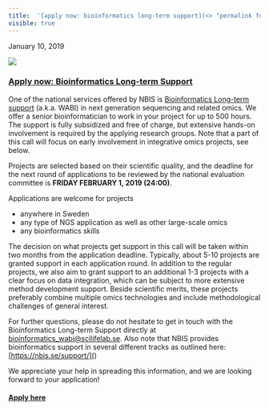 ```yaml
---
title:  '[apply now: bioinformatics long-term support](<> "permalink for apply now: bioinformatics long-term support")'
visible: true
---
```

    

January 10, 2019

[![](/assets/img/logos/icon-share-twitter.png)](<https://twitter.com/share?url=https://nbis.se/news/2019/01/10/lts/> "Tweet it!")

###  [Apply now: Bioinformatics Long-term Support](<> "Permalink for Apply now: Bioinformatics Long-term Support")

One of the national services offered by NBIS is [Bioinformatics Long-term support](</support/longtermsupport.html>) (a.k.a. WABI) in next generation sequencing and related omics. We offer a senior bioinformatician to work in your project for up to 500 hours. The support is fully subsidized and free of charge, but extensive hands-on involvement is required by the applying research groups. Note that a part of this call will focus on early involvement in integrative omics projects, see below.

Projects are selected based on their scientific quality, and the deadline for the next round of applications to be reviewed by the national evaluation committee is **FRIDAY FEBRUARY 1, 2019 (24:00)**.

Applications are welcome for projects

  * anywhere in Sweden
  * any type of NGS application as well as other large-scale omics
  * any bioinformatics skills



The decision on what projects get support in this call will be taken within two months from the application deadline. Typically, about 5-10 projects are granted support in each application round. In addition to the regular projects, we also aim to grant support to an additional 1-3 projects with a clear focus on data integration, which can be subject to more extensive method development support. Beside scientific merits, these projects preferably combine multiple omics technologies and include methodological challenges of general interest.

For further questions, please do not hesitate to get in touch with the Bioinformatics Long-term Support directly at bioinformatics_wabi@scilifelab.se. Also note that NBIS provides bioinformatics support in several different tracks as outlined here: [https://nbis.se/support/](</support>)

We appreciate your help in spreading this information, and we are looking forward to your application!

#### [Apply here](</support/supportform/index.php?form=longterm>)
